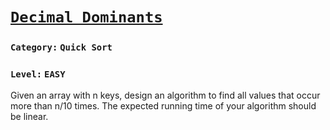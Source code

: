 # [`Decimal Dominants`](http://algorithmsandme.in/2014/12/find-kth-smallest-element-in-two-sorted-arrays/)

###    `Category:` `Quick Sort`
###    `Level:` `EASY`

Given an array with n keys, design an algorithm to find all values that occur more than n/10 times. The expected running time of your algorithm should be linear.